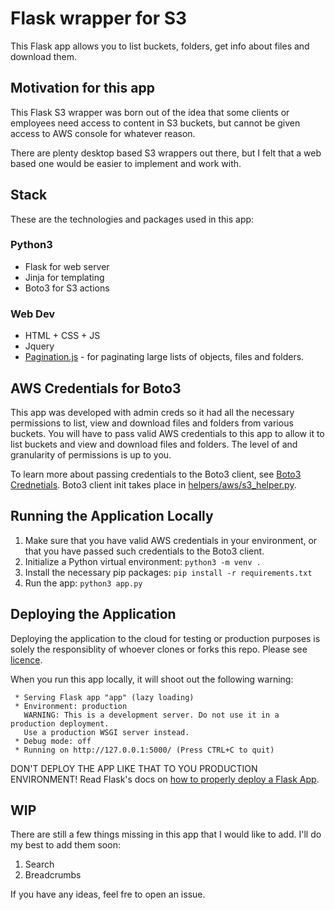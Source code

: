 # Flask wrapper for S3

This Flask app allows you to list buckets, folders, get info about files and download them.

## Motivation for this app

This Flask S3 wrapper was born out of the idea that some clients or employees need access to content in S3 buckets, but cannot be given access to AWS console for whatever reason.

There are plenty desktop based S3 wrappers out there, but I felt that a web based one would be easier to implement and work with.

## Stack
These are the technologies and packages used in this app:
### Python3
* Flask for web server
* Jinja for templating
* Boto3 for S3 actions

### Web Dev
* HTML + CSS + JS
* Jquery
* [Pagination.js](https://pagination.js.org/) - for paginating large lists of objects, files and folders.

## AWS Credentials for Boto3
This app was developed with admin creds so it had all the necessary permissions to list, view and download files and folders from various buckets. You will have to pass valid AWS credentials to this app to allow it to list buckets and view and download files and folders. The level of and granularity of permissions is up to you.

To learn more about passing credentials to the Boto3 client, see [Boto3 Crednetials](https://boto3.amazonaws.com/v1/documentation/api/latest/guide/credentials.html). Boto3 client init takes place in [helpers/aws/s3_helper.py](helpers/aws/s3_helper.py).

## Running the Application Locally
1. Make sure that you have valid AWS credentials in your environment, or that you have passed such credentials to the Boto3 client.
2. Initialize a Python virtual environment: `python3 -m venv .`
3. Install the necessary pip packages: `pip install -r requirements.txt`
4. Run the app: `python3 app.py`

## Deploying the Application
Deploying the application to the cloud for testing or production purposes is solely the responsiblity of whoever clones or forks this repo. Please see [licence](/LICENSE.txt).

When you run this app locally, it will shoot out the following warning:
```
 * Serving Flask app "app" (lazy loading)
 * Environment: production
   WARNING: This is a development server. Do not use it in a production deployment.
   Use a production WSGI server instead.
 * Debug mode: off
 * Running on http://127.0.0.1:5000/ (Press CTRL+C to quit)
```
DON'T DEPLOY THE APP LIKE THAT TO YOU PRODUCTION ENVIRONMENT! Read Flask's docs on [how to properly deploy a Flask App](https://flask.palletsprojects.com/en/master/deploying/).

## WIP
There are still a few things missing in this app that I would like to add. I'll do my best to add them soon:
1. Search
2. Breadcrumbs

If you have any ideas, feel fre to open an issue.